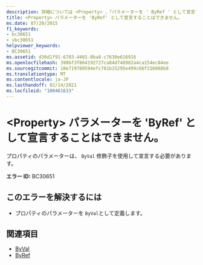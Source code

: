 ```yaml
---
description: 詳細については <Property> 、「パラメーターを ' ByRef ' として宣言することはできません
title: <Property> パラメーターを 'ByRef' として宣言することはできません。
ms.date: 07/20/2015
f1_keywords:
- bc30651
- vbc30651
helpviewer_keywords:
- BC30651
ms.assetid: d36d1f91-6703-4465-8ba8-c7630e616916
ms.openlocfilehash: 390bf3f864192727ca84d748982a4ca154ec84ee
ms.sourcegitcommit: 10e719780594efc781b15295e499c66f316068b8
ms.translationtype: MT
ms.contentlocale: ja-JP
ms.lasthandoff: 02/14/2021
ms.locfileid: "100461633"
---
```

# <a name="property-parameters-cannot-be-declared-byref"></a>\<Property> パラメーターを 'ByRef' として宣言することはできません。

プロパティのパラメーターは、 `ByVal` 修飾子を使用して宣言する必要があります。  
  
 **エラー ID:** BC30651  
  
## <a name="to-correct-this-error"></a>このエラーを解決するには  
  
- プロパティのパラメーターを `ByVal`として定義します。  
  
## <a name="see-also"></a>関連項目

- [ByVal](../language-reference/modifiers/byval.md)
- [ByRef](../language-reference/modifiers/byref.md)
